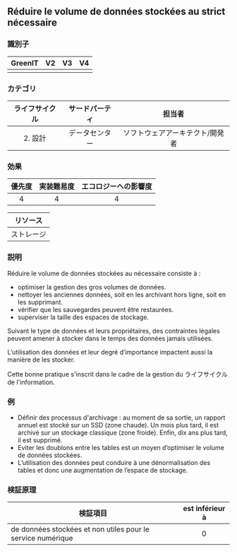 ## Réduire le volume de données stockées au strict nécessaire

### 識別子

| GreenIT |  V2  |  V3  |  V4  |
|:-------:|:----:|:----:|:----:|
|         |      |      |      |

### カテゴリ

| ライフサイクル |  サードパーティ  |  担当者  |
|:---------:|:----:|:----:|
| 2. 設計 | データセンター | ソフトウェアアーキテクト/開発者 |

### 効果

| 優先度 |      実装難易度       |  エコロジーへの影響度    |
|:-------------------:|:-------------------------:|:---------------------:|
| 4 | 4 | 4 |

|リソース                                      |
|:----------------------------------------------------------:|
| ストレージ  |

### 説明
Réduire le volume de données stockées au nécessaire consiste à :
* optimiser la gestion des gros volumes de données.
* nettoyer les anciennes données, soit en les archivant hors ligne, soit en les supprimant.
* vérifier que les sauvegardes peuvent être restaurées.
* superviser la taille des espaces de stockage.

Suivant le type de données et leurs propriétaires, des contraintes légales peuvent amener à stocker dans le temps des données jamais utilisées.

L’utilisation des données et leur degré d’importance impactent aussi la manière de les stocker.

Cette bonne pratique s'inscrit dans le cadre de la gestion du ライフサイクル de l'information.

### 例
* Définir des processus d'archivage : au moment de sa sortie, un rapport annuel est stocké sur un SSD (zone chaude). Un mois plus tard, il est archivé sur un stockage classique (zone froide). Enfin, dix ans plus tard, il est supprimé.
* Eviter les doublons entre les tables est un moyen d’optimiser le volume de données stockées.
* L’utilisation des données peut conduire à une dénormalisation des tables et donc une augmentation de l’espace de stockage.

### 検証原理

| 検証項目     |     est inférieur à   |  
|-------------------|:-------------------------:|
| de données stockées et non utiles pour le service numérique    |  0 |
